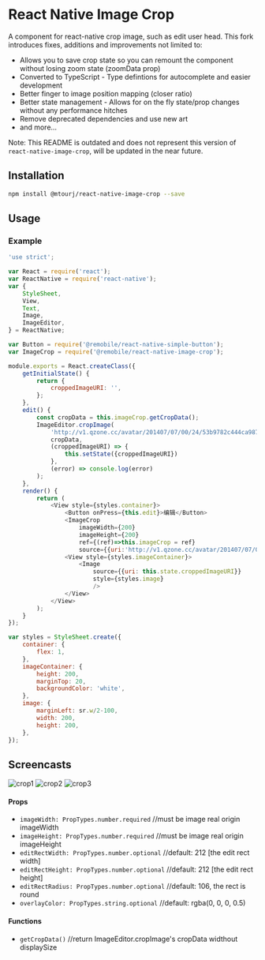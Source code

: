 # React Native Image Crop
A component for react-native crop image,  such as edit user head.
This fork introduces fixes, additions and improvements not limited to:
 - Allows you to save crop state so you can remount the component without losing zoom state (zoomData prop)
 - Converted to TypeScript - Type defintions for autocomplete and easier development
 - Better finger to image position mapping (closer ratio)
 - Better state management - Allows for on the fly state/prop changes without any performance hitches
 - Remove deprecated dependencies and use new art
 - and more...
 
Note: This README is outdated and does not represent this version of `react-native-image-crop`, will be updated in the near future.

## Installation
```sh
npm install @mtourj/react-native-image-crop --save
```

## Usage

### Example
```js
'use strict';

var React = require('react');
var ReactNative = require('react-native');
var {
    StyleSheet,
    View,
    Text,
    Image,
    ImageEditor,
} = ReactNative;

var Button = require('@remobile/react-native-simple-button');
var ImageCrop = require('@remobile/react-native-image-crop');

module.exports = React.createClass({
    getInitialState() {
        return {
            croppedImageURI: '',
        };
    },
    edit() {
        const cropData = this.imageCrop.getCropData();
        ImageEditor.cropImage(
            'http://v1.qzone.cc/avatar/201407/07/00/24/53b9782c444ca987.jpg!200x200.jpg',
            cropData,
            (croppedImageURI) => {
                this.setState({croppedImageURI})
            },
            (error) => console.log(error)
        );
    },
    render() {
        return (
            <View style={styles.container}>
                <Button onPress={this.edit}>编辑</Button>
                <ImageCrop
                    imageWidth={200}
                    imageHeight={200}
                    ref={(ref)=>this.imageCrop = ref}
                    source={{uri:'http://v1.qzone.cc/avatar/201407/07/00/24/53b9782c444ca987.jpg!200x200.jpg'}} />
                <View style={styles.imageContainer}>
                    <Image
                        source={{uri: this.state.croppedImageURI}}
                        style={styles.image}
                        />
                </View>
            </View>
        );
    }
});

var styles = StyleSheet.create({
    container: {
        flex: 1,
    },
    imageContainer: {
        height: 200,
        marginTop: 20,
        backgroundColor: 'white',
    },
    image: {
        marginLeft: sr.w/2-100,
        width: 200,
        height: 200,
    },
});
```

## Screencasts

![crop1](https://github.com/remobile/react-native-image-crop/blob/master/screencasts/crop1.jpg)
![crop2](https://github.com/remobile/react-native-image-crop/blob/master/screencasts/crop2.jpg)
![crop3](https://github.com/remobile/react-native-image-crop/blob/master/screencasts/crop3.jpg)

#### Props
- `imageWidth: PropTypes.number.required`  //must be image real origin imageWidth
- `imageHeight: PropTypes.number.required` //must be image real origin imageHeight
- `editRectWidth: PropTypes.number.optional` //default: 212 [the edit rect width]
- `editRectHeight: PropTypes.number.optional` //default: 212 [the edit rect height]
- `editRectRadius: PropTypes.number.optional` //default: 106, the rect is round
- `overlayColor: PropTypes.string.optional` //default: rgba(0, 0, 0, 0.5)
#### Functions
- `getCropData()` //return ImageEditor.cropImage's cropData widthout displaySize
